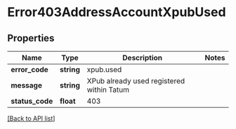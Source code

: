 # Error403AddressAccountXpubUsed

## Properties

Name | Type | Description | Notes
------------ | ------------- | ------------- | -------------
**error_code** | **string** | xpub.used |
**message** | **string** | XPub already used registered within Tatum |
**status_code** | **float** | 403 |

[[Back to API list]](../../README.md#api-endpoints)

